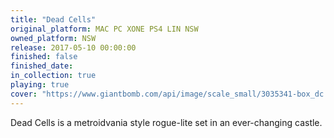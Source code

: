 ```yaml
---
title: "Dead Cells"
original_platform: MAC PC XONE PS4 LIN NSW
owned_platform: NSW
release: 2017-05-10 00:00:00
finished: false
finished_date: 
in_collection: true
playing: true
cover: "https://www.giantbomb.com/api/image/scale_small/3035341-box_dc.png"
---
```


Dead Cells is a metroidvania style rogue-lite set in an ever-changing castle.
